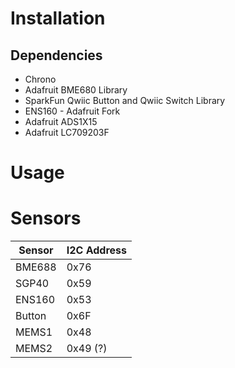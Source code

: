 # Installation

## Dependencies
* Chrono
* Adafruit BME680 Library
* SparkFun Qwiic Button and Qwiic Switch Library
* ENS160 - Adafruit Fork
* Adafruit ADS1X15
* Adafruit LC709203F

# Usage

# Sensors

| Sensor | I2C Address |
| ------ | ----------- |
| BME688 | 0x76        |
| SGP40  | 0x59        |
| ENS160 | 0x53        |
| Button | 0x6F        |
| MEMS1  | 0x48        |
| MEMS2  | 0x49 (?)    |
